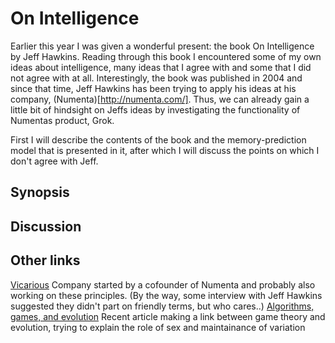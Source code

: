 # On Intelligence

Earlier this year I was given a wonderful present: the book On Intelligence by Jeff Hawkins. Reading through this book I encountered some of my own ideas about intelligence, many ideas that I agree with and some that I did not agree with at all. Interestingly, the book was published in 2004 and since that time, Jeff Hawkins has been trying to apply his ideas at his company, (Numenta)[http://numenta.com/]. Thus, we can already gain a little bit of hindsight on Jeffs ideas by investigating the functionality of Numentas product, Grok.

First I will describe the contents of the book and the memory-prediction model that is presented in it, after which I will discuss the points on which I don't agree with Jeff.

## Synopsis



## Discussion




## Other links

[Vicarious](http://vicarious.com/) Company started by a cofounder of Numenta and probably also working on these principles. (By the way, some interview with Jeff Hawkins suggested they didn't part on friendly terms, but who cares..)
[Algorithms, games, and evolution](http://www.pnas.org/content/111/29/10620.abstract) Recent article making a link between game theory and evolution, trying to explain the role of sex and maintainance of variation

